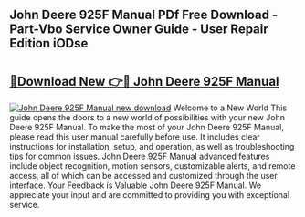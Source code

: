 ## John Deere 925F Manual PDf Free Download - Part-Vbo Service Owner Guide - User Repair Edition iODse

# <h2><a href="http://bc86573.oget.top/?id=John+Deere+925F+Manual">🔗Download New 👉🔴 John Deere 925F Manual</a></h2>

[![John Deere 925F Manual new download](https://i.imgur.com/5g1atiW.png)](http://bc86573.oget.top/?id=John+Deere+925F+Manual)
Welcome to a New World This guide opens the doors to a new world of possibilities with your new John Deere 925F Manual. To make the most of your John Deere 925F Manual, please read this user manual carefully before use. It includes clear instructions for installation, setup, and operation, as well as troubleshooting tips for common issues. John Deere 925F Manual advanced features include object recognition, motion sensors, customizable alerts, and remote access, all of which can be accessed and customized through the user interface. Your Feedback is Valuable John Deere 925F Manual. We appreciate your input and are committed to providing you with exceptional service.
